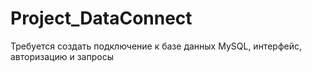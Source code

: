 # Project_DataConnect

Требуется создать подключение к базе данных MySQL, интерфейс, авторизацию и запросы 
